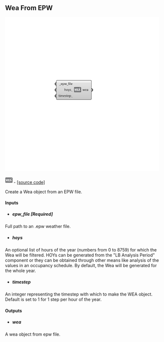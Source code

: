 ## Wea From EPW

![](../../images/components/Wea_From_EPW.png)

![](../../images/icons/Wea_From_EPW.png) - [[source code]](https://github.com/ladybug-tools/honeybee-grasshopper-radiance/blob/master/honeybee_grasshopper_radiance/src//HB%20Wea%20From%20EPW.py)


Create a Wea object from an EPW file. 



#### Inputs
* ##### epw_file [Required]
Full path to an .epw weather file. 
* ##### hoys 
An optional list of hours of the year (numbers from 0 to 8759) for which the Wea will be filtered. HOYs can be generated from the "LB Analysis Period" component or they can be obtained through other means like analysis of the values in an occupancy schedule. By default, the Wea will be generated for the whole year. 
* ##### timestep 
An integer representing the timestep with which to make the  WEA object.  Default is set to 1 for 1 step per hour of the year. 

#### Outputs
* ##### wea
A wea object from epw file. 